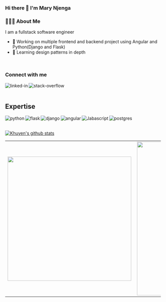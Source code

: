 ### Hi there 👋 I'm Mary Njenga

<!--
**mary-wan/mary-wan** is a ✨ _special_ ✨ repository because its `README.md` (this file) appears on your GitHub profile.

Here are some ideas to get you started:

- 🔭 I’m currently working on ...
- 🌱 I’m currently learning ...
- 👯 I’m looking to collaborate on ...
- 🤔 I’m looking for help with ...
- 💬 Ask me about ...
- 📫 How to reach me: ...
- 😄 Pronouns: ...
- ⚡ Fun fact: ...
-->


### 👩🏾‍💻 About Me
I am a fullstack software engineer
- 🔭 Working on multiple frontend and backend project using Angular and Python(Django and Flask)
- 🌱 Learning design patterns in depth

<br>

### Connect with me

[<img align="left" alt="linked-in" src="https://img.shields.io/badge/linkedin-%230077B5.svg?&style=for-the-badge&logo=linkedin&logoColor=white" />](https://www.linkedin.com/in/mary-njenga-2565b1148)
[<img align="left" alt="stack-overflow" src="https://img.shields.io/badge/stack%20overflow-FE7A16?logo=stack-overflow&logoColor=white&style=for-the-badge" />](https://stackoverflow.com/users/18453531/mary-njenga)


<br>

<br>

## Expertise
<img align="left" alt="python" src="https://img.shields.io/badge/python%20-%2343853D.svg?&style=for-the-badge&logo=python&logoColor=white" />
<img align="left" alt="flask" src="https://img.shields.io/badge/Flask-3DDC84?logo=flask&logoColor=white&style=for-the-badge" />
<img align="left" alt="django" src="https://img.shields.io/badge/django%20-%23232F3E?logo=django&logoColor=white&style=for-the-badge" />
<img align="left" alt="angular" src="https://img.shields.io/badge/Angular-%23316192.svg?&style=for-the-badge&logo=angular&logoColor=white" />
<img align="left" alt="Jabascript" src="https://img.shields.io/badge/Javascript%20-%236DB33F.svg?&style=for-the-badge&logo=node.js&logoColor=white" />
<img align="left" alt="postgres" src="https://img.shields.io/badge/Postgres-%23316192.svg?&style=for-the-badge&logo=postgresql&logoColor=white" />
<br>
<br>


[![Khuyen's github stats](https://github-readme-stats.vercel.app/api?username=mary-wan&count_private=true&show_icons=true&theme=radical&hide_rank=false)](#)

<center>
<table>
  <tr>
      <td><img width="400px" align="left" src="https://github-readme-stats.vercel.app/api/top-langs/?username=mary-wan&hide=html&layout=compact&show_icons=true&theme=tokyonight" /></td>
      <td><img width="495px" align="left" src="https://github-readme-stats.vercel.app/api?username=mary-wan&count_private=true&show_icons=true&theme=radical&hide_rank=false" /></td>
</table>
</center>


